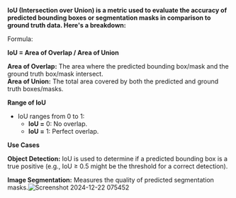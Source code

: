 **IoU (Intersection over Union) is a metric used to evaluate the accuracy of predicted bounding boxes or segmentation masks in comparison to ground truth data. Here's a breakdown:**

Formula:

**IoU = Area of Overlap / Area of Union**

**Area of Overlap:** The area where the predicted bounding box/mask and the ground truth box/mask intersect.   
**Area of Union:** The total area covered by both the predicted and ground truth boxes/masks.

**Range of IoU**

* IoU ranges from 0 to 1:
   * **IoU =** 0: No overlap.
   * **IoU =** 1: Perfect overlap.
  
**Use Cases**

**Object Detection:** IoU is used to determine if a predicted bounding box is a true positive (e.g., IoU ≥ 0.5 might be the threshold for a correct detection).

**Image Segmentation:** Measures the quality of predicted segmentation masks.![Screenshot 2024-12-22 075452](https://github.com/user-attachments/assets/2d1a0950-c99c-4c12-bc03-4c8e68b4a8e1)
